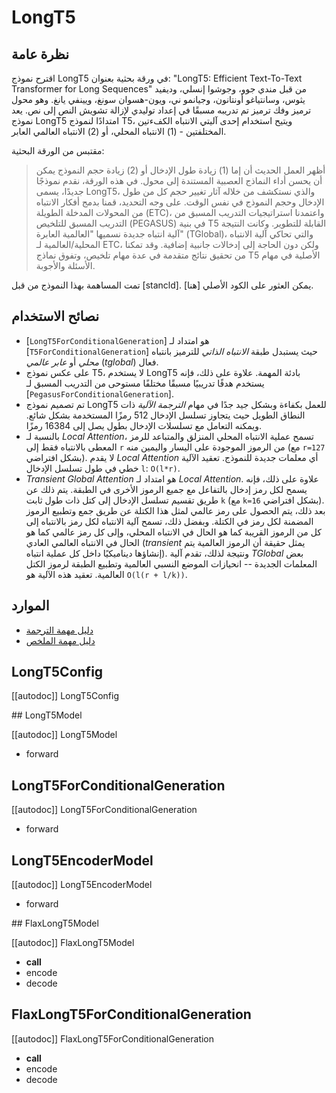 # LongT5

## نظرة عامة
اقترح نموذج LongT5 في ورقة بحثية بعنوان: "LongT5: Efficient Text-To-Text Transformer for Long Sequences" من قبل مندي جوو، وجوشوا إنسلي، وديفيد يثوس، وسانتياغو أونتانون، وجيانمو ني، ويون-هسوان سونغ، ويينفي يانغ. وهو محول ترميز وفك ترميز تم تدريبه مسبقًا في إعداد توليدي لإزالة تشويش النص إلى نص. يعد نموذج LongT5 امتدادًا لنموذج T5، ويتيح استخدام إحدى آليتي الانتباه الكفءتين المختلفتين - (1) الانتباه المحلي، أو (2) الانتباه العالمي العابر.

مقتبس من الورقة البحثية:

> أظهر العمل الحديث أن إما (1) زيادة طول الإدخال أو (2) زيادة حجم النموذج يمكن أن يحسن أداء النماذج العصبية المستندة إلى محول. في هذه الورقة، نقدم نموذجًا جديدًا، يسمى LongT5، والذي نستكشف من خلاله آثار تغيير حجم كل من طول الإدخال وحجم النموذج في نفس الوقت. على وجه التحديد، قمنا بدمج أفكار الانتباه من المحولات المدخلة الطويلة (ETC)، واعتمدنا استراتيجيات التدريب المسبق من التدريب المسبق للتلخيص (PEGASUS) في بنية T5 القابلة للتطوير. وكانت النتيجة آلية انتباه جديدة نسميها "العالمية العابرة" (TGlobal)، والتي تحاكي آلية الانتباه المحلية/العالمية لـ ETC، ولكن دون الحاجة إلى إدخالات جانبية إضافية. وقد تمكنا من تحقيق نتائج متقدمة في عدة مهام تلخيص، وتفوق نماذج T5 الأصلية في مهام الأسئلة والأجوبة.

تمت المساهمة بهذا النموذج من قبل [stancld]. يمكن العثور على الكود الأصلي [هنا].

## نصائح الاستخدام
- [`LongT5ForConditionalGeneration`] هو امتداد لـ [`T5ForConditionalGeneration`] حيث يستبدل طبقة *الانتباه الذاتي* للترميز بانتباه *محلي* أو *عابر عالمي* (*tglobal*) فعال.
- على عكس نموذج T5، لا يستخدم LongT5 بادئة المهمة. علاوة على ذلك، فإنه يستخدم هدفًا تدريبيًا مسبقًا مختلفًا مستوحى من التدريب المسبق لـ [`PegasusForConditionalGeneration`].
- تم تصميم نموذج LongT5 للعمل بكفاءة وبشكل جيد جدًا في مهام *الترجمة الآلية* ذات النطاق الطويل حيث يتجاوز تسلسل الإدخال 512 رمزًا المستخدمة بشكل شائع. ويمكنه التعامل مع تسلسلات الإدخال بطول يصل إلى 16384 رمزًا.
- بالنسبة لـ *Local Attention*، تسمح عملية الانتباه المحلي المنزلق والمتباعد للرمز المعطى بالانتباه فقط إلى `r` من الرموز الموجودة على اليسار واليمين منه (مع `r=127` بشكل افتراضي). لا يقدم *Local Attention* أي معلمات جديدة للنموذج. تعقيد الآلية خطي في طول تسلسل الإدخال `l`: `O(l*r)`.
- *Transient Global Attention* هو امتداد لـ *Local Attention*. علاوة على ذلك، فإنه يسمح لكل رمز إدخال بالتفاعل مع جميع الرموز الأخرى في الطبقة. يتم ذلك عن طريق تقسيم تسلسل الإدخال إلى كتل ذات طول ثابت `k` (مع `k=16` بشكل افتراضي). بعد ذلك، يتم الحصول على رمز عالمي لمثل هذا الكتلة عن طريق جمع وتطبيع الرموز المضمنة لكل رمز في الكتلة. وبفضل ذلك، تسمح آلية الانتباه لكل رمز بالانتباه إلى كل من الرموز القريبة كما هو الحال في الانتباه المحلي، وإلى كل رمز عالمي كما هو الحال في الانتباه العالمي العادي (*transient* يمثل حقيقة أن الرموز العالمية يتم إنشاؤها ديناميكيًا داخل كل عملية انتباه). ونتيجة لذلك، تقدم آلية *TGlobal* بعض المعلمات الجديدة -- انحيازات الموضع النسبي العالمية وتطبيع الطبقة لرموز الكتل العالمية. تعقيد هذه الآلية هو `O(l(r + l/k))`.

## الموارد
- [دليل مهمة الترجمة](../tasks/translation)
- [دليل مهمة الملخص](../tasks/summarization)

## LongT5Config

[[autodoc]] LongT5Config

<frameworkcontent>
<pt>
## LongT5Model

[[autodoc]] LongT5Model

- forward

## LongT5ForConditionalGeneration

[[autodoc]] LongT5ForConditionalGeneration

- forward

## LongT5EncoderModel

[[autodoc]] LongT5EncoderModel

- forward

</pt>
<jax>
## FlaxLongT5Model

[[autodoc]] FlaxLongT5Model

- __call__
- encode
- decode

## FlaxLongT5ForConditionalGeneration

[[autodoc]] FlaxLongT5ForConditionalGeneration

- __call__
- encode
- decode

</jax>
</frameworkcontent>